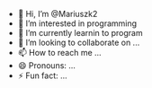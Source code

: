 - 👋 Hi, I’m @Mariuszk2
- 👀 I’m interested in programming
-  🌱 I’m currently learnin to program
- 💞️ I’m looking to collaborate on ...
- 📫 How to reach me ...
- 😄 Pronouns: ...
- ⚡ Fun fact: ...

<!---
Mariuszk2/Mariuszk2 is a ✨ special ✨ repository because its `README.md` (this file) appears on your GitHub profile.
You can click the Preview link to take a look at your changes.
--->
